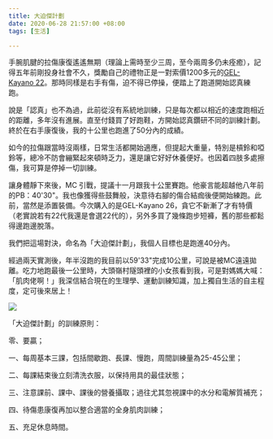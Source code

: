 ```yaml
---
title: 大迫傑計劃
date: 2020-06-28 21:57:00 +08:00
tags: [生活]

---
```


  
  
  
手腕肌腱的拉傷康復遙遙無期（理論上需時至少三周，至今兩周多仍未痊癒），記得五年前剛投身社會不久，獎勵自己的禮物正是一對索價1200多元的[GEL-Kayano 22](https://leaveswords.blogspot.com/2015/11/blog-post%5F17.html)。那時同樣是右手有傷，迫不得已停操，便踏上了跑道開始認真練跑。

  
說是「認真」也不為過，此前從沒有系統地訓練，只是每次都以相近的速度跑相近的距離，多年沒有進展。直至付錢買了好跑鞋，方開始認真鑽研不同的訓練計劃。終於在右手康復後，我的十公里也跑進了50分內的成績。

  
如今的拉傷跟當時沒兩樣，日常生活都開始適應，但提起大重量，特別是槓鈴和啞鈴等，總冷不防會繃緊起來頓時乏力，還是讓它好好休養便好。也因着四肢多處擦傷，我可算是停掉一切訓練。

  
讓身體靜下來後，MC 引戰，提議十一月跟我十公里賽跑。他豪言能超越他八年前的PB：40'30"。我也像獲得些鼓舞般，決意待右腳的傷合結痂後便開始練跑。此前，當然是添置裝備。今次購入的是GEL-Kayano 26，貪它不新漸了才有特價（老實說若有22代我還是會選22代的），另外多買了幾條跑步短褲，舊的那些都鬆得邊跑邊脫落。

  
我們把這場對決，命名為「大迫傑計劃」，我個人目標也是跑進40分內。

  
經過兩天實測後，年半沒跑的我目前以59'33"完成10公里，可說是被MC遠遠拋離。吃力地跑最後一公里時，大頭嶺村隧頭裡的小女孩看到我，可是對媽媽大喊：「肌肉佬啊！」我深信結合現在的生理學、運動訓練知識，加上獨自生活的自主程度，定可後來居上！

  
[![](https://1.bp.blogspot.com/-F2GP8Wn32a8/Xviho03A6mI/AAAAAAAAH2c/H2TQ6PxdZ2MXGrQ8XOL2NYQtTvQhRJDmACK4BGAsYHg/s320/A3D021B3-4488-4E85-A4E2-CBCFB44BE906.jpeg)](https://1.bp.blogspot.com/-F2GP8Wn32a8/Xviho03A6mI/AAAAAAAAH2c/H2TQ6PxdZ2MXGrQ8XOL2NYQtTvQhRJDmACK4BGAsYHg/s806/A3D021B3-4488-4E85-A4E2-CBCFB44BE906.jpeg)
  
  
「大迫傑計劃」的訓練原則：

  
零、要贏；

一、每周基本三課，包括間歇跑、長課、慢跑，周間訓練量為25-45公里；

二、每課結束後立刻清洗衣服，以保持用具的最佳狀態；

三、注意課前、課中、課後的營養攝取；過往尤其忽視課中的水分和電解質補充；

四、待傷患康復再加以整合適當的全身肌肉訓練；

五、充足休息時間。
  
  

